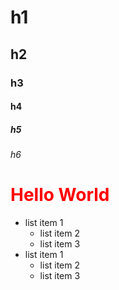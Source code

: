 # h1
## h2
### h3
#### h4
##### h5
###### h6
<h1 style ="color:red">Hello World</h1>

- list item 1
    - list item 2
    - list item 3
- list item 1
    - list item 2
    - list item 3